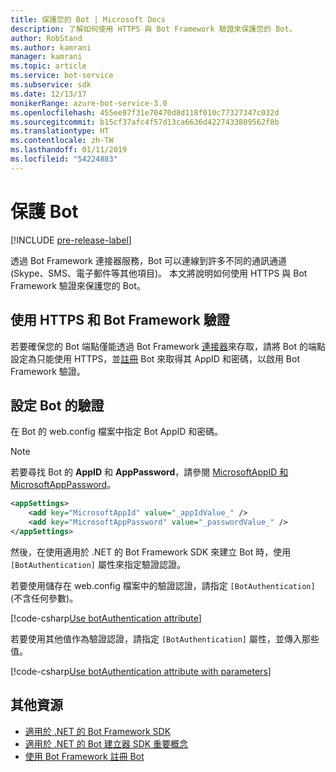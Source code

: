 ```yaml
---
title: 保護您的 Bot | Microsoft Docs
description: 了解如何使用 HTTPS 與 Bot Framework 驗證來保護您的 Bot。
author: RobStand
ms.author: kamrani
manager: kamrani
ms.topic: article
ms.service: bot-service
ms.subservice: sdk
ms.date: 12/13/17
monikerRange: azure-bot-service-3.0
ms.openlocfilehash: 455ee87f31e70470d8d118f010c77327347c032d
ms.sourcegitcommit: b15cf37afc4f57d13ca6636d4227433809562f8b
ms.translationtype: HT
ms.contentlocale: zh-TW
ms.lasthandoff: 01/11/2019
ms.locfileid: "54224883"
---
```

# <a name="secure-your-bot"></a>保護 Bot

[!INCLUDE [pre-release-label](../includes/pre-release-label-v3.md)]

透過 Bot Framework 連接器服務，Bot 可以連線到許多不同的通訊通道 (Skype、SMS、電子郵件等其他項目)。 本文將說明如何使用 HTTPS 與 Bot Framework 驗證來保護您的 Bot。

## <a name="use-https-and-bot-framework-authentication"></a>使用 HTTPS 和 Bot Framework 驗證

若要確保您的 Bot 端點僅能透過 Bot Framework [連接器](bot-builder-dotnet-concepts.md#connector)來存取，請將 Bot 的端點設定為只能使用 HTTPS，並[註冊](~/bot-service-quickstart-registration.md) Bot 來取得其 AppID 和密碼，以啟用 Bot Framework 驗證。 

## <a name="configure-authentication-for-your-bot"></a>設定 Bot 的驗證

在 Bot 的 web.config 檔案中指定 Bot AppID 和密碼。 

> [!NOTE]
> 若要尋找 Bot 的 **AppID** 和 **AppPassword**，請參閱 [MicrosoftAppID 和 MicrosoftAppPassword](~/bot-service-manage-overview.md#microsoftappid-and-microsoftapppassword)。

```xml
<appSettings>
    <add key="MicrosoftAppId" value="_appIdValue_" />
    <add key="MicrosoftAppPassword" value="_passwordValue_" />
</appSettings>
```

然後，在使用適用於 .NET 的 Bot Framework SDK 來建立 Bot 時，使用 `[BotAuthentication]` 屬性來指定驗證認證。 

若要使用儲存在 web.config 檔案中的驗證認證，請指定 `[BotAuthentication]` (不含任何參數)。

[!code-csharp[Use botAuthentication attribute](../includes/code/dotnet-security.cs#attribute1)]

若要使用其他值作為驗證認證，請指定 `[BotAuthentication]` 屬性，並傳入那些值。

[!code-csharp[Use botAuthentication attribute with parameters](../includes/code/dotnet-security.cs#attribute2)]

## <a name="additional-resources"></a>其他資源

- [適用於 .NET 的 Bot Framework SDK ](bot-builder-dotnet-overview.md)
- [適用於 .NET 的 Bot 建立器 SDK 重要概念](bot-builder-dotnet-concepts.md)
- [使用 Bot Framework 註冊 Bot](~/bot-service-quickstart-registration.md)

